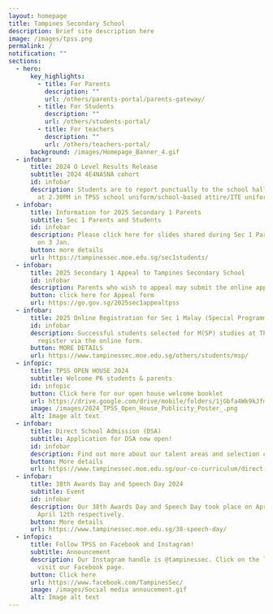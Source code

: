 ```yaml
---
layout: homepage
title: Tampines Secondary School
description: Brief site description here
image: /images/tpss.png
permalink: /
notification: ""
sections:
  - hero:
      key_highlights:
        - title: For Parents
          description: ""
          url: /others/parents-portal/parents-gateway/
        - title: For Students
          description: ""
          url: /others/students-portal/
        - title: For teachers
          description: ""
          url: /others/teachers-portal/
      background: /images/Homepage_Banner_4.gif
  - infobar:
      title: 2024 O Level Results Release
      subtitle: 2024 4E4NA5NA cohort
      id: infobar
      description: Students are to report punctually to the school hall on 10 Jan 2025
        at 2.30PM in TPSS school uniform/school-based attire/ITE uniform.
  - infobar:
      title: Information for 2025 Secondary 1 Parents
      subtitle: Sec 1 Parents and Students
      id: infobar
      description: Please click here for slides shared during Sec 1 Parent Engagement
        on 3 Jan.
      button: more details
      url: https://tampinessec.moe.edu.sg/sec1students/
  - infobar:
      title: 2025 Secondary 1 Appeal to Tampines Secondary School
      id: infobar
      description: Parents who wish to appeal may submit the online appeal form.
      button: click here for Appeal form
      url: https://go.gov.sg/2025sec1appealtpss
  - infobar:
      title: 2025 Online Registration for Sec 1 Malay (Special Programme)
      id: infobar
      description: Successful students selected for M(SP) studies at TPSS should
        register via the online form.
      button: MORE DETAILS
      url: https://www.tampinessec.moe.edu.sg/others/students/msp/
  - infopic:
      title: TPSS OPEN HOUSE 2024
      subtitle: Welcome P6 students & parents
      id: infopic
      button: Click here for our open house welcome booklet
      url: https://drive.google.com/drive/mobile/folders/1jGbfa4Wk9kJfmpercK8bnav7kmefaaaB?usp=sharing
      image: /images/2024_TPSS_Open_House_Publicity_Poster_.png
      alt: Image alt text
  - infobar:
      title: Direct School Admission (DSA)
      subtitle: Application for DSA now open!
      id: infobar
      description: Find out more about our talent areas and selection criteria.
      button: More details
      url: https://www.tampinessec.moe.edu.sg/our-co-curriculum/direct-school-admission-dsa/
  - infobar:
      title: 38th Awards Day and Speech Day 2024
      subtitle: Event
      id: infobar
      description: Our 38th Awards Day and Speech Day took place on April 9th and
        April 12th respectively.
      button: More details
      url: https://www.tampinessec.moe.edu.sg/38-speech-day/
  - infopic:
      title: Follow TPSS on Facebook and Instagram!
      subtitle: Announcement
      description: Our Instagram handle is @tampinessec. Click on the link below to
        visit our Facebook page.
      button: Click here
      url: https://www.facebook.com/TampinesSec/
      image: /images/Social media annoucement.gif
      alt: Image alt text
---
```

